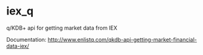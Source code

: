 # iex_q
q/KDB+ api for getting market data from IEX

Documentation: http://www.enlistq.com/qkdb-api-getting-market-financial-data-iex/
